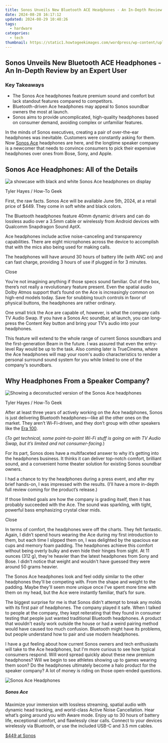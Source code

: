 ```yaml
---
title: Sonos Unveils New Bluetooth ACE Headphones - An In-Depth Review by an Expert User
date: 2024-08-28 16:17:12
updated: 2024-08-29 10:48:26
tags:
  - hardware
categories:
  - tech
thumbnail: https://static1.howtogeekimages.com/wordpress/wp-content/uploads/wm/2024/05/sonos-ace-headphones-hanging-on-a-stand-1.jpg
---
```


## Sonos Unveils New Bluetooth ACE Headphones - An In-Depth Review by an Expert User

### Key Takeaways

* The Sonos Ace headphones feature premium sound and comfort but lack standout features compared to competitors.
* Bluetooth-driven Ace headphones may appeal to Sonos soundbar owners the most at launch.
* Sonos aims to provide uncomplicated, high-quality headphones based on consumer demand, avoiding complex or unfamiliar features.

 In the minds of Sonos executives, creating a pair of over-the-ear headphones was inevitable. Customers were constantly asking for them. Now [Sonos Ace](https://www.anrdoezrs.net/links/3607085/type/dlg/sid/UUhtgUeUpU2003206/https://www.sonos.com/en-us/shop/sonos-ace) headphones are here, and the longtime speaker company is a newcomer that needs to convince consumers to pick their expensive headphones over ones from Bose, Sony, and Apple.

##  Sonos Ace Headphones: All of the Details

![a showcase with black and white Sonos Ace headphones on display](https://static1.howtogeekimages.com/wordpress/wp-content/uploads/2024/05/a-showcase-with-black-and-white-sonos-ace-headphones-on-display.jpg) 

Tyler Hayes / How-To Geek

 First, the raw facts. Sonos Ace will be available June 5th, 2024, at a retail price of $449\. They come in soft white and black colors.

 The Bluetooth headphones feature 40mm dynamic drivers and can do lossless audio over a 3.5mm cable or wirelessly from Android devices with Qualcomm Snapdragon Sound AptX.

 Ace headphones include active noise-canceling and transparency capabilities. There are eight microphones across the device to accomplish that with the mics also being used for making calls.

 The headphones will have around 30 hours of battery life (with ANC on) and can fast charge, providing 3 hours of use if plugged in for 3 minutes.

Close 

 You’re not imagining anything if those specs sound familiar. Out of the box, there’s not really a revolutionary feature present. Even the spatial audio Dolby Atmos support that’s found on the Ace is increasingly common on high-end models today. Save for snubbing touch controls in favor of physical buttons, the headphones are rather ordinary.

 One small trick the Ace are capable of, however, is what the company calls TV Audio Swap. If you have a Sonos Arc soundbar, at launch, you can long-press the Content Key button and bring your TV’s audio into your headphones.

 This feature will extend to the whole range of current Sonos soundbars and the first-generation Beam in the future. I was assured that even the entry-level Ray would be up to the task. Also coming later is TrueCinema, where the Ace headphones will map your room's audio characteristics to render a personal surround sound system for you while linked to one of the company's soundbars.

##  Why Headphones From a Speaker Company?

![Showing a deconstucted version of the Sonos Ace headphones](https://static1.howtogeekimages.com/wordpress/wp-content/uploads/2024/05/showing-a-deconstucted-version-of-the-sonos-ace-headphones.jpg) 

Tyler Hayes / How-To Geek

 After at least three years of actively working on the Ace headphones, Sonos is just delivering Bluetooth headphones—like all the other ones on the market. They aren’t Wi-Fi-driven, and they don’t group with other speakers like the [Era 100](https://youtube-help.techidaily.com/new-seamless-google-meet-integration-for-youtube-enthusiasts/).

 (_To get technical, some point-to-point Wi-Fi stuff is going on with TV Audio Swap, but it’s limited and not consumer-facing._)

 For its part, Sonos does have a multifaceted answer to why it’s getting into the headphones business. It thinks it can deliver top-notch comfort, brilliant sound, and a convenient home theater solution for existing Sonos soundbar owners.

 I had a chance to try the headphones during a press event, and after my brief hands-on, I was impressed with the results. (I’ll have a more in-depth full review coming for the product’s release.)

 If those limited goals are how the company is grading itself, then it has probably succeeded with the Ace. The sound was sparkling, with tight, powerful bass emphasizing crystal clear mids.

Close 

 In terms of comfort, the headphones were off the charts. They felt fantastic. Again, I didn’t spend hours wearing the Ace during my first introduction to them, but each time I slipped them on, I was delighted by the spacious ear cups and memory foam padding. The headphones achieve this comfort without being overly bulky and even hide their hinges from sight. At 11 ounces (312 g), they're heavier than the latest headphones from Sony and Bose. I didn't notice that weight and wouldn't have guessed they were around 50 grams heavier.

 The Sonos Ace headphones look and feel oddly similar to the other headphones they'll be competing with. From the shape and weight to the padding. Maybe they'll seem more unique once I've spent more time with them on my head, but the Ace were instantly familiar, that’s for sure.

 The biggest surprise for me is that Sonos didn't attempt to break any molds with its first pair of headphones. The company played it safe. When I talked to people at the company, they kept reiterating that they found in consumer testing that people just wanted traditional Bluetooth headphones. A product that wouldn't easily work outside the house or had a weird pairing method would have caused too much confusion. Bluetooth might have its problems, but people understand how to pair and use modern headphones.

 I have a gut feeling about how current Sonos owners and tech enthusiasts will take to the Ace headphones, but I'm more curious to see how typical consumers respond. Will word spread quickly about these new premium headphones? Will we begin to see athletes showing up to games wearing them soon? Do the headphones ultimately become a halo product for the speaker company? A lot of money is riding on those open-ended questions.

![Sonos Ace Headphones](https://static1.howtogeekimages.com/wordpress/wp-content/uploads/2024/05/sonos-ace-headphones.jpg) 

#####  Sonos Ace

Maximize your immersion with lossless streaming, spatial audio with dynamic head tracking, and world-class Active Noise Cancellation. Hear what’s going around you with Aware mode. Enjoy up to 30 hours of battery life, exceptional comfort, and flawlessly clear calls. Connect to your devices wirelessly via Bluetooth, or use the included USB-C and 3.5 mm cables.

[$449 at Sonos](https://www.anrdoezrs.net/links/3607085/type/dlg/sid/UUhtgUeUpU2003206/https://www.sonos.com/en-us/shop/sonos-ace)

<ins class="adsbygoogle"
     style="display:block"
     data-ad-format="autorelaxed"
     data-ad-client="ca-pub-7571918770474297"
     data-ad-slot="1223367746"></ins>



<ins class="adsbygoogle"
     style="display:block"
     data-ad-client="ca-pub-7571918770474297"
     data-ad-slot="8358498916"
     data-ad-format="auto"
     data-full-width-responsive="true"></ins>
